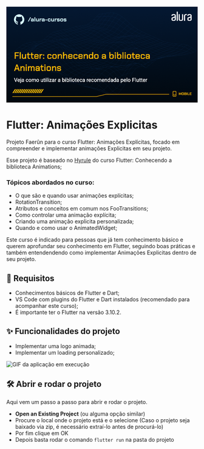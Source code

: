 ![Mobile-Flutter: Conhecendo a biblioteca Animations](capa.png)

# Flutter: Animações Explicitas

Projeto Faerûn para o curso Flutter: Animações Explícitas, focado em compreender e implementar animações Explicitas em seu projeto.

Esse projeto é baseado no [Hyrule](https://github.com/alura-cursos/3504-flutter-animations) do curso Flutter: Conhecendo a biblioteca Animations;

### Tópicos abordados no curso:

- O que são e quando usar animações explícitas;
- RotationTransition;
- Atributos e conceitos em comum nos FooTransitions;
- Como controlar uma animação explícita;
- Criando uma animação explicita personalizada;
- Quando e como usar o AnimatedWidget;

Este curso é indicado para pessoas que já tem conhecimento básico e querem aprofundar seu conhecimento em Flutter, seguindo boas práticas e também entendendendo como implementar Animações Explicitas dentro de seu projeto.

## 📑 Requisitos

- Conhecimentos básicos de Flutter e Dart;
- VS Code com plugins do Flutter e Dart instalados (recomendado para acompanhar este curso);
- É importante ter o Flutter na versão 3.10.2.

## ✨ Funcionalidades do projeto

- Implementar uma logo animada;
- Implementar um loading personalizado;

![GIF da aplicação em execução](projeto.gif)


## 🛠️ Abrir e rodar o projeto

Aqui vem um passo a passo para abrir e rodar o projeto.

- **Open an Existing Project** (ou alguma opção similar)
- Procure o local onde o projeto está e o selecione (Caso o projeto seja baixado via zip, é necessário extraí-lo antes de procurá-lo)
- Por fim clique em OK
- Depois basta rodar o comando `flutter run` na pasta do projeto
